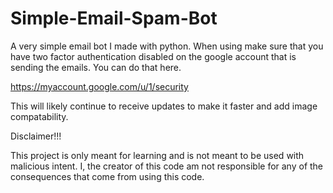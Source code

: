 # Simple-Email-Spam-Bot
A very simple email bot I made with python. When using make sure that you have two factor authentication disabled on the google account that is sending the emails. You can do that here. 

https://myaccount.google.com/u/1/security

This will likely continue to receive updates to make it faster and add image compatability. 

Disclaimer!!!

This project is only meant for learning and is not meant to be used with malicious intent. I, the creator of this code am not responsible for any of the consequences that come from using this code.
